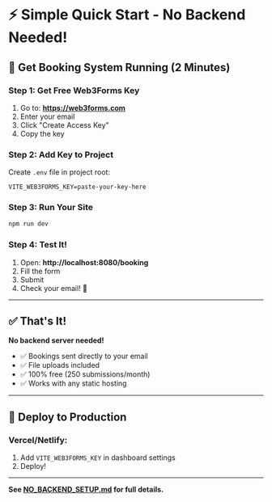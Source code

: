 # ⚡ Simple Quick Start - No Backend Needed!

## 🎯 Get Booking System Running (2 Minutes)

### Step 1: Get Free Web3Forms Key
1. Go to: **https://web3forms.com**
2. Enter your email
3. Click "Create Access Key"
4. Copy the key

### Step 2: Add Key to Project
Create `.env` file in project root:
```env
VITE_WEB3FORMS_KEY=paste-your-key-here
```

### Step 3: Run Your Site
```bash
npm run dev
```

### Step 4: Test It!
1. Open: **http://localhost:8080/booking**
2. Fill the form
3. Submit
4. Check your email! 📧

---

## ✅ That's It!

**No backend server needed!**
- ✅ Bookings sent directly to your email
- ✅ File uploads included
- ✅ 100% free (250 submissions/month)
- ✅ Works with any static hosting

---

## 🚀 Deploy to Production

### Vercel/Netlify:
1. Add `VITE_WEB3FORMS_KEY` in dashboard settings
2. Deploy!

---

**See [NO_BACKEND_SETUP.md](./NO_BACKEND_SETUP.md) for full details.**

